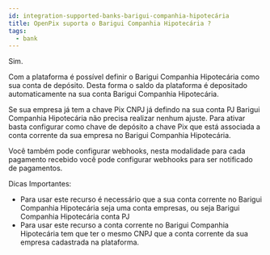 ```yaml
---
id: integration-supported-banks-barigui-companhia-hipotecária
title: OpenPix suporta o Barigui Companhia Hipotecária ?
tags:
  - bank
---
```


Sim.

Com a plataforma é possível definir o Barigui Companhia Hipotecária como sua conta de depósito. Desta forma o saldo da plataforma é depositado automaticamente na sua conta Barigui Companhia Hipotecária.

Se sua empresa já tem a chave Pix CNPJ já defindo na sua conta PJ Barigui Companhia Hipotecária não precisa realizar nenhum ajuste. Para ativar basta configurar como chave de depósito a chave Pix que está associada a conta corrente da sua empresa no Barigui Companhia Hipotecária.

Você também pode configurar webhooks, nesta modalidade para cada pagamento recebido você pode configurar webhooks para ser notificado de pagamentos.

Dicas Importantes:

- Para usar este recurso é necessário que a sua conta corrente no Barigui Companhia Hipotecária seja uma conta empresas, ou seja Barigui Companhia Hipotecária conta PJ
- Para usar este recurso a conta corrente no Barigui Companhia Hipotecária tem que ter o mesmo CNPJ que a conta corrente da sua empresa cadastrada na plataforma.
